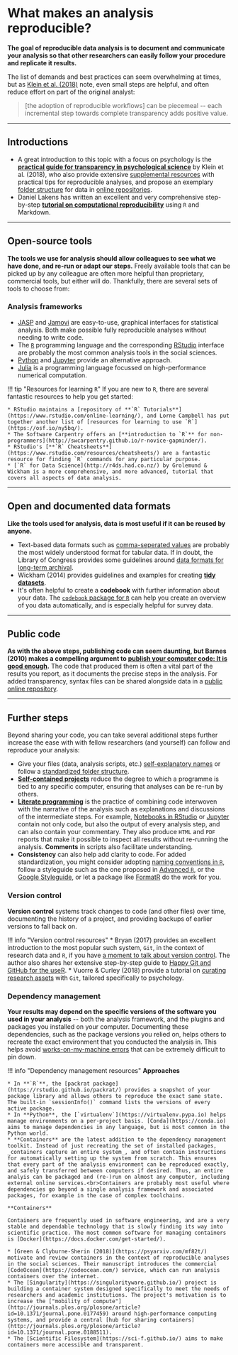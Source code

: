 # What makes an analysis reproducible?

**The goal of reproducible data analysis is to document and communicate your analysis so that other researchers can easily follow your procedure and replicate it results.**

The list of demands and best practices can seem overwhelming at times, but as [Klein et al. (2018)](https://psyarxiv.com/rtygm/) note, even small steps are helpful, and often reduce effort on part of the original analyst:
> [the adoption of reproducible workflows] can be piecemeal -- each incremental step towards complete transparency adds positive value.

----

## Introductions

* A great introduction to this topic with a focus on psychology is the [**practical guide for transparency in psychological science**](https://psyarxiv.com/rtygm/) by Klein et al. (2018), who also provide extensive [supplemental resources](http://psych-transparency-guide.uni-koeln.de/) with practical tips for reproducible analyses, and propose an exemplary [folder structure](http://psych-transparency-guide.uni-koeln.de/folder-structure.html) for data in [online repositories](../share/open-data/repositories.md).
* Daniel Lakens has written an excellent and very comprehensive step-by-step [**tutorial on computational reproducibility**](https://docs.google.com/document/d/1WvApy4ayQcZaLRpD6bvAqhWncUaPmmRimT016-PrLBk/edit) using `R` and Markdown.

----

## Open-source tools

**The tools we use for analysis should allow colleagues to see what we have done, and re-run or adapt our steps.** Freely available tools that can be picked up by any colleague are often more helpful than proprietary, commercial tools, but either will do. Thankfully, there are several sets of tools to choose from:

### Analysis frameworks

* [JASP](https://jasp-stats.org/) and [Jamovi](https://www.jamovi.org/) are easy-to-use, graphical interfaces for statistical analysis. Both make possible fully reproducible analyses without needing to write code.
* The [`R`](https://cran.rstudio.com/) programming language and the corresponding [RStudio](https://www.rstudio.com/) interface are probably the most common analysis tools in the social sciences.
* [Python](https://www.python.org/) and [Jupyter](https://jupyter.org/) provide an alternative approach.
* [Julia](https://julialang.org/) is a programming language focussed on high-performance numerical computation.

!!! tip "Resources for learning `R`"
    If you are new to `R`, there are several fantastic resources to help you get started:

    * RStudio maintains a [repository of **`R` Tutorials**](https://www.rstudio.com/online-learning/), and Lorne Campbell has put together another list of [resources for learning to use `R`](https://osf.io/ny5bq/).
    * The Software Carpentry offers an [**introduction to `R`** for non-programmers](http://swcarpentry.github.io/r-novice-gapminder/).
    * RStudio's [**`R` Cheatsheets**](https://www.rstudio.com/resources/cheatsheets/) are a fantastic resource for finding `R` commands for any particular purpose.
    * [`R` for Data Science](http://r4ds.had.co.nz/) by Grolemund & Wickham is a more comprehensive, and more advanced, tutorial that covers all aspects of data analysis.

----

## Open and documented data formats

**Like the tools used for analysis, data is most useful if it can be reused by anyone.**

* Text-based data formats such as [comma-seperated values](https://en.wikipedia.org/wiki/Comma-separated_values) are probably the most widely understood format for tabular data. If in doubt, the Library of Congress provides some guidelines around [data formats for long-term archival](https://www.loc.gov/preservation/resources/rfs/data.html).
* Wickham (2014) provides guidelines and examples for creating [**tidy datasets**](https://www.jstatsoft.org/article/view/v059i10).
* It's often helpful to create a **codebook** with further information about your data. The [`codebook` package for `R`](https://rubenarslan.github.io/codebook/) can help you create an overview of you data automatically, and is especially helpful for survey data.

----

## Public code

**As with the above steps, publishing code can seem daunting, but Barnes (2010) makes a compelling argument to [publish your computer code: It is good enough](https://dx.doi.org/10.1038/467753a).** The code that produced them is often a vital part of the results you report, as it documents the precise steps in the analysis. For added transparency, syntax files can be shared alongside data in a [public online repository](../share/open-data/repositories.md).

----

## Further steps

Beyond sharing your code, you can take several additional steps further increase the ease with with fellow researchers (and yourself) can follow and reproduce your analysis:

* Give your files (data, analysis scripts, etc.) [self-explanatory names](http://kbroman.org/dataorg/pages/names.html) or follow a [standardized folder structure](http://psych-transparency-guide.uni-koeln.de/folder-structure.html).
* [**Self-contained projects**](https://www.tidyverse.org/articles/2017/12/workflow-vs-script/) reduce the degree to which a programme is tied to any specific computer, ensuring that analyses can be re-run by others.
* [**Literate programming**](https://en.wikipedia.org/wiki/Literate_programming) is the practice of combining code interwoven with the narrative of the analysis such as explanations and discussions of the intermediate steps. For example, [Notebooks in RStudio](https://rmarkdown.rstudio.com/r_notebooks.html) or [Jupyter](https://jupyter.org) contain not only code, but also the output of every analysis step, and can also contain your commentary. They also produce `HTML` and `PDF` reports that make it possible to inspect all results without re-running the analysis. **Comments** in scripts also facilitate understanding.
* **Consistency** can also help add clarity to code. For added standardization, you might consider adopting [naming conventions in `R`](https://www.r-bloggers.com/consistent-naming-conventions-in-r/), follow a styleguide such as the one proposed in [Advanced `R`](http://adv-r.had.co.nz/Style.html), or the [Google Styleguide](https://google.github.io/styleguide/Rguide.xml), or let a package like [FormatR](https://yihui.name/formatr/) do the work for you.

### Version control

**Version control** systems track changes to code (and other files) over time, documenting the history of a project, and providing backups of earlier versions to fall back on.

!!! info "Version control resources"
    * Bryan (2017) provides an excellent introduction to the most popular such system, `Git`, in the context of research data and `R`, if you have [a moment to talk about version control](https://dx.doi.org/10.1080/00031305.2017.1399928). The author also shares her extensive step-by-step guide to [Happy Git and GitHub for the useR](http://happygitwithr.com/).
    * Vuorre & Curley (2018) provide a tutorial on [curating research assets](https://doi.org/10.1177%2F2515245918754826) with `Git`, tailored specifically to psychology.

### Dependency management

**Your results may depend on the specific versions of the software you used in your analysis** -- both the analysis framework, and the plugins and packages you installed on your computer. Documenting these dependencies, such as the package versions you relied on, helps others to recreate the exact environment that you conducted the analysis in. This helps avoid [works-on-my-machine errors](http://psych-transparency-guide.uni-koeln.de/analytic-reproducibility.html#avoid-works-on-my-machine-errors) that can be extremely difficult to pin down.

!!! info "Dependency management resources"
    **Approaches**

    * In **`R`**, the [packrat package](https://rstudio.github.io/packrat/) provides a snapshot of your package library and allows others to reproduce the exact same state. The built-in `sessionInfo()` command lists the versions of every active package.
    * In **Python**, the [`virtualenv`](https://virtualenv.pypa.io) helps manage environments on a per-project basis. [Conda](https://conda.io) aims to manage dependencies in any language, but is most common in the Python world.
    * **Containers** are the latest addition to the dependency management toolkit. Instead of just recreating the set of installed packages, _containers capture an entire system_, and often contain instructions for automatically setting up the system from scratch. This ensures that every part of the analysis environment can be reproduced exactly, and safely transferred between computers if desired. Thus, an entire analyis can be packaged and (re-)run on almost any computer, including external online services.<br>Containers are probably most useful where dependencies go beyond a single analysis framework and associated packages, for example in the case of complex toolchains.

    **Containers**

    Containers are frequently used in software engineering, and are a very stable and dependable technology that is slowly finding its way into scientific practice. The most common software for managing containers is [Docker](https://docs.docker.com/get-started/).

    * [Green & Clyburne-Sherin (2018)](https://psyarxiv.com/mf82t/) motivate and review containers in the context of reproducible analyses in the social sciences. Their manuscript introduces the commercial [CodeOcean](https://codeocean.com/) service, which can run analysis containers over the internet.
    * The [Singularity](https://singularityware.github.io/) project is building a container system designed specifically to meet the needs of researchers and academic institutions. The project's motivation is to increase the ["mobility of compute"](http://journals.plos.org/plosone/article?id=10.1371/journal.pone.0177459) around high-performance computing systems, and provide a central [hub for sharing containers](http://journals.plos.org/plosone/article?id=10.1371/journal.pone.0188511).
    * The [Scientific Filesystem](https://sci-f.github.io/) aims to make containers more accessible and transparent.
